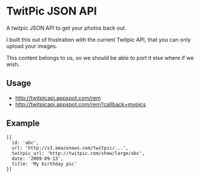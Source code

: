 # TwitPic JSON API

A twitpic JSON API to get your photos back out.

I built this out of frustration with the current Twitpic API, that you can only upload your images. 

This content belongs to us, so we should be able to port it else where if we wish.

## Usage

* http://twitpicapi.appspot.com/rem
* http://twitpicapi.appspot.com/rem?callback=mypics

## Example

<pre><code>[{ 
  id: 'abc',
  url: 'http://s3.amazonaws.com/twitpic/...',
  twitpic_url: 'http://twitpic.com/show/large/abc',
  date: '2009-09-13',
  title: 'My birthday pic'
}]</code></pre>